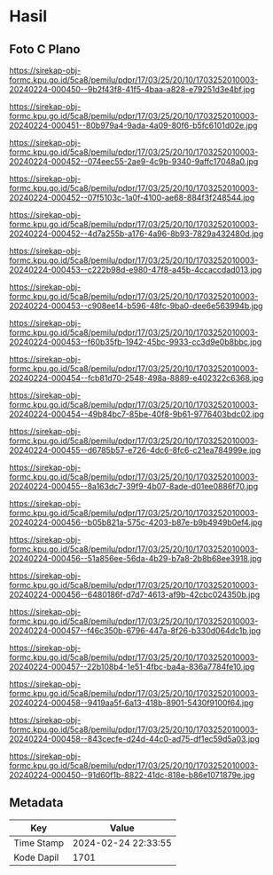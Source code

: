 # Hasil

## Foto C Plano

https://sirekap-obj-formc.kpu.go.id/5ca8/pemilu/pdpr/17/03/25/20/10/1703252010003-20240224-000450--9b2f43f8-41f5-4baa-a828-e79251d3e4bf.jpg

https://sirekap-obj-formc.kpu.go.id/5ca8/pemilu/pdpr/17/03/25/20/10/1703252010003-20240224-000451--80b979a4-9ada-4a09-80f6-b5fc6101d02e.jpg

https://sirekap-obj-formc.kpu.go.id/5ca8/pemilu/pdpr/17/03/25/20/10/1703252010003-20240224-000452--074eec55-2ae9-4c9b-9340-9affc17048a0.jpg

https://sirekap-obj-formc.kpu.go.id/5ca8/pemilu/pdpr/17/03/25/20/10/1703252010003-20240224-000452--07f5103c-1a0f-4100-ae68-884f3f248544.jpg

https://sirekap-obj-formc.kpu.go.id/5ca8/pemilu/pdpr/17/03/25/20/10/1703252010003-20240224-000452--4d7a255b-a176-4a96-8b93-7829a432480d.jpg

https://sirekap-obj-formc.kpu.go.id/5ca8/pemilu/pdpr/17/03/25/20/10/1703252010003-20240224-000453--c222b98d-e980-47f8-a45b-4ccaccdad013.jpg

https://sirekap-obj-formc.kpu.go.id/5ca8/pemilu/pdpr/17/03/25/20/10/1703252010003-20240224-000453--c908ee14-b596-48fc-9ba0-dee6e563994b.jpg

https://sirekap-obj-formc.kpu.go.id/5ca8/pemilu/pdpr/17/03/25/20/10/1703252010003-20240224-000453--f60b35fb-1942-45bc-9933-cc3d9e0b8bbc.jpg

https://sirekap-obj-formc.kpu.go.id/5ca8/pemilu/pdpr/17/03/25/20/10/1703252010003-20240224-000454--fcb81d70-2548-498a-8889-e402322c6368.jpg

https://sirekap-obj-formc.kpu.go.id/5ca8/pemilu/pdpr/17/03/25/20/10/1703252010003-20240224-000454--49b84bc7-85be-40f8-9b61-9776403bdc02.jpg

https://sirekap-obj-formc.kpu.go.id/5ca8/pemilu/pdpr/17/03/25/20/10/1703252010003-20240224-000455--d6785b57-e726-4dc6-8fc6-c21ea784999e.jpg

https://sirekap-obj-formc.kpu.go.id/5ca8/pemilu/pdpr/17/03/25/20/10/1703252010003-20240224-000455--8a163dc7-39f9-4b07-8ade-d01ee0886f70.jpg

https://sirekap-obj-formc.kpu.go.id/5ca8/pemilu/pdpr/17/03/25/20/10/1703252010003-20240224-000456--b05b821a-575c-4203-b87e-b9b4949b0ef4.jpg

https://sirekap-obj-formc.kpu.go.id/5ca8/pemilu/pdpr/17/03/25/20/10/1703252010003-20240224-000456--51a856ee-56da-4b29-b7a8-2b8b68ee3918.jpg

https://sirekap-obj-formc.kpu.go.id/5ca8/pemilu/pdpr/17/03/25/20/10/1703252010003-20240224-000456--6480186f-d7d7-4613-af9b-42cbc024350b.jpg

https://sirekap-obj-formc.kpu.go.id/5ca8/pemilu/pdpr/17/03/25/20/10/1703252010003-20240224-000457--f46c350b-6796-447a-8f26-b330d064dc1b.jpg

https://sirekap-obj-formc.kpu.go.id/5ca8/pemilu/pdpr/17/03/25/20/10/1703252010003-20240224-000457--22b108b4-1e51-4fbc-ba4a-836a7784fe10.jpg

https://sirekap-obj-formc.kpu.go.id/5ca8/pemilu/pdpr/17/03/25/20/10/1703252010003-20240224-000458--9419aa5f-6a13-418b-8901-5430f9100f64.jpg

https://sirekap-obj-formc.kpu.go.id/5ca8/pemilu/pdpr/17/03/25/20/10/1703252010003-20240224-000458--843cecfe-d24d-44c0-ad75-df1ec59d5a03.jpg

https://sirekap-obj-formc.kpu.go.id/5ca8/pemilu/pdpr/17/03/25/20/10/1703252010003-20240224-000450--91d60f1b-8822-41dc-818e-b86e1071879e.jpg


## Metadata

| Key        | Value               |
| ---------- | ------------------- |
| Time Stamp | 2024-02-24 22:33:55 |
| Kode Dapil | 1701                |



